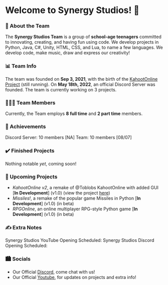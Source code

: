 # Welcome to Synergy Studios! 👋

### 🚀 About the Team
The **Synergy Studios Team** is a group of **school-age teenagers** committed to innovating, creating, and having fun using code. We develop projects in Python, Java, C#, Unity, HTML, CSS, and Lua, to name a few languages. We develop code, make music, draw and express our creativity!

### 📊 Team Info
The team was founded on **Sep 3, 2021**, with the birth of the [KahootOnline Project](https://github.com/Toblobs/kahootOnline) (still running). On **May 18th, 2022**, an official Discord Server was founded. The team is currently working on 3 projects.

### 🧑‍🤝‍🧑 Team Members
Currently, the Team employs **8 full time** and **2 part time** members.

### 🥇 Achievements
Discord Server: 10 members [NA]
Team: 10 members [08/07]

### ✔️ Finished Projects
Nothing notable *yet*, coming soon!

### 📝 Upcoming Projects
- *KahootOnline v2*, a remake of @Toblobs KahootOnline with added GUI [**In Development**] (v1.0) (view the project [here](https://github.com/SynergyStudios/KahootOnline-v2))
- *Missiles!*, a remake of the popular game Missiles in Python [**In Development**] (v1.0) (in beta)
- *RPGOnline*, an online multiplayer RPG-style Python game [**In Development**] (v1.0) (in beta)

### ✍️ Extra Notes
Synergy Studios YouTube Opening Scheduled:
Synergy Studios Discord Opening Scheduled:

### 🏙️ Socials
- Our Official [Discord](https://discord.gg/czKZS9gE4R), come chat with us!
- Our Official [Youtube](https://www.youtube.com/channel/UCgo0Sm-5d-2Sgp6VEswnruw), for updates on projects and extra info!
